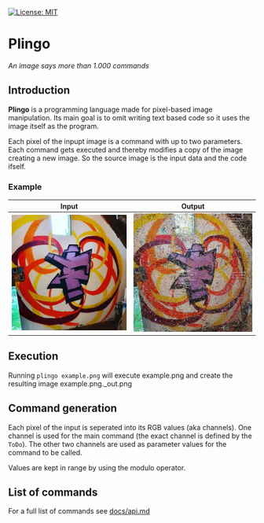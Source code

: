 [![License: MIT](https://img.shields.io/badge/License-MIT-yellow.svg)](https://opensource.org/licenses/MIT)

# Plingo

_An image says more than 1.000 commands_

## Introduction

**Plingo** is a programming language made for pixel-based image manipulation. Its main goal is to omit writing text based code so it uses the image itself as the program. 

Each pixel of the inpupt image is a command with up to two parameters. Each command gets executed and thereby modifies a copy of the image creating a new image. So the source image is the input data and the code ifself.

### Example
| Input                                         | Output                                                |
|-----------------------------------------------|-------------------------------------------------------|
| ![test image size](docs/example_graffiti.jpg) | ![test image size](docs/example_graffiti.jpg_out.png) |

## Execution

Running `plingo example.png` will execute example.png and create the resulting image example.png._out.png

## Command generation

Each pixel of the input is seperated into its RGB values (aka channels). One channel is used for the main command (the exact channel is defined by the `ToDo`). 
The other two channels are used as parameter values for the command to be called.

Values are kept in range by using the modulo operator.

## List of commands

For a full list of commands see [docs/api.md](docs/api.md)
